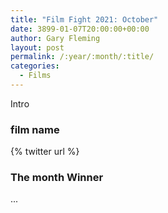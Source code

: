 ```yaml
---
title: "Film Fight 2021: October"
date: 3899-01-07T20:00:00+00:00
author: Gary Fleming
layout: post
permalink: /:year/:month/:title/
categories:
  - Films
---
```


Intro

### film name

{% twitter url %}


### The month Winner

...
